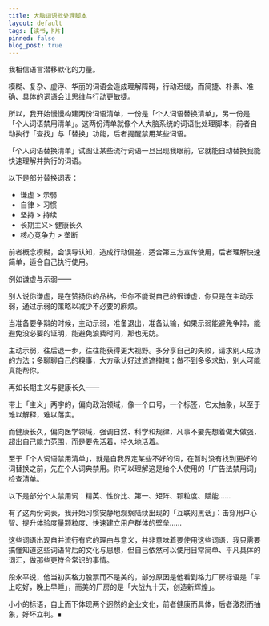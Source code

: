 ```yaml
---
title: 大脑词语批处理脚本
layout: default
tags: [读书,卡片]
pinned: false
blog_post: true
---
```



我相信语言潜移默化的力量。

模糊、复杂、虚浮、华丽的词语会造成理解障碍，行动迟缓，而简捷、朴素、准确、具体的词语会让思维与行动更敏捷。

所以，我开始慢慢构建两份词语清单，一份是「个人词语替换清单」，另一份是「个人词语禁用清单」。这两份清单就像个人大脑系统的词语批处理脚本，前者自动执行「查找」与「替换」功能，后者提醒禁用某些词语。

「个人词语替换清单」试图让某些流行词语一旦出现我眼前，它就能自动替换我能快速理解并执行的词语。

以下是部分替换词表：

- 谦虚 > 示弱
- 自律 > 习惯
- 坚持 > 持续
- 长期主义> 健康长久
- 核心竞争力 > 垄断

前者概念模糊，会误导认知，造成行动偏差，适合第三方宣传使用，后者理解快速简单，适合自己执行使用。

例如谦虚与示弱——

别人说你谦虚，是在赞扬你的品格，但你不能说自己的很谦虚，你只是在主动示弱，通过示弱的策略以减少不必要的麻烦。

当准备要争辩的时候，主动示弱，准备退出，准备认输，如果示弱能避免争辩，能避免没必要的证明，能避免浪费时间，那也无妨。

主动示弱，往后退一步，往往能获得更大视野。多分享自己的失败，请求别人成功的方法；多聊聊自己的糗事，大方承认好过遮遮掩掩；做不到多多求助，别人可能真能帮你。

再如长期主义与健康长久——

带上「主义」两字的，偏向政治领域，像一个口号，一个标签，它太抽象，以至于难以解释，难以落实。

而健康长久，偏向医学领域，强调自然、科学和规律，凡事不要先想着做大做强，超出自己能力范围，而是要先活着，持久地活着。

至于「个人词语禁用清单」，就是自我界定某些不好的词，在暂时没有找到更好的词替换之前，先在个人词典禁用。你可以理解这是给个人使用的「广告法禁用词」检查清单。

以下是部分个人禁用词：精英、性价比、第一、矩阵、颗粒度、赋能……

有了这两份词表，我开始习惯安静地观察陆续出现的「互联网黑话」：击穿用户心智、提升体验度量颗粒度、快速建立用户群体的壁垒……

这些词语出现自并流行有它的理由与意义，并非意味着要使用这些词语，我只需要搞懂知道这些词语背后的文化与思想，但自己依然可以使用日常简单、平凡具体的词汇，做那些更符合常识的事情。

段永平说，他当初买格力股票而不是美的，部分原因是他看到格力厂房标语是「早上吃好，晚上早睡」，而美的厂房的是「大战九十天，创造新辉煌」。

小小的标语，自上而下体现两个迥然的企业文化，前者健康而具体，后者激烈而抽象，好坏立判。∎
